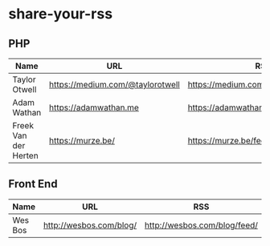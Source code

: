 # share-your-rss

## PHP

|Name |  URL | RSS |
| --- | ---- | --- |
| Taylor Otwell | https://medium.com/@taylorotwell | https://medium.com/feed/@taylorotwell |
| Adam Wathan | https://adamwathan.me | https://adamwathan.me/rss |
| Freek Van der Herten | https://murze.be/ | https://murze.be/feed |


## Front End

|Name |  URL | RSS |
| --- | ---- | --- |
| Wes Bos | http://wesbos.com/blog/| http://wesbos.com/blog/feed/ | 

